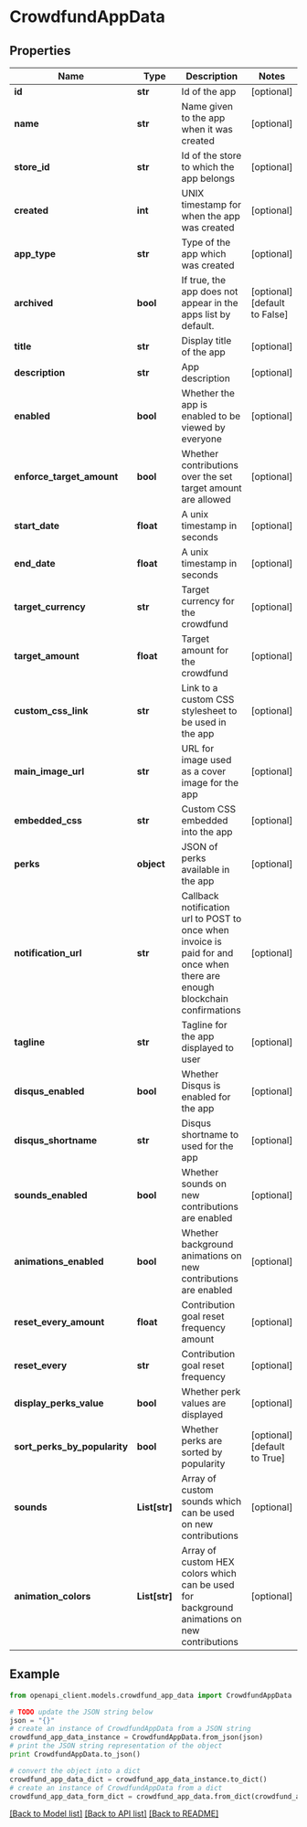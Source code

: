 # CrowdfundAppData


## Properties
Name | Type | Description | Notes
------------ | ------------- | ------------- | -------------
**id** | **str** | Id of the app | [optional] 
**name** | **str** | Name given to the app when it was created | [optional] 
**store_id** | **str** | Id of the store to which the app belongs | [optional] 
**created** | **int** | UNIX timestamp for when the app was created | [optional] 
**app_type** | **str** | Type of the app which was created | [optional] 
**archived** | **bool** | If true, the app does not appear in the apps list by default. | [optional] [default to False]
**title** | **str** | Display title of the app | [optional] 
**description** | **str** | App description | [optional] 
**enabled** | **bool** | Whether the app is enabled to be viewed by everyone | [optional] 
**enforce_target_amount** | **bool** | Whether contributions over the set target amount are allowed | [optional] 
**start_date** | **float** | A unix timestamp in seconds | [optional] 
**end_date** | **float** | A unix timestamp in seconds | [optional] 
**target_currency** | **str** | Target currency for the crowdfund | [optional] 
**target_amount** | **float** | Target amount for the crowdfund | [optional] 
**custom_css_link** | **str** | Link to a custom CSS stylesheet to be used in the app | [optional] 
**main_image_url** | **str** | URL for image used as a cover image for the app | [optional] 
**embedded_css** | **str** | Custom CSS embedded into the app | [optional] 
**perks** | **object** | JSON of perks available in the app | [optional] 
**notification_url** | **str** | Callback notification url to POST to once when invoice is paid for and once when there are enough blockchain confirmations | [optional] 
**tagline** | **str** | Tagline for the app displayed to user | [optional] 
**disqus_enabled** | **bool** | Whether Disqus is enabled for the app | [optional] 
**disqus_shortname** | **str** | Disqus shortname to used for the app | [optional] 
**sounds_enabled** | **bool** | Whether sounds on new contributions are enabled | [optional] 
**animations_enabled** | **bool** | Whether background animations on new contributions are enabled | [optional] 
**reset_every_amount** | **float** | Contribution goal reset frequency amount | [optional] 
**reset_every** | **str** | Contribution goal reset frequency | [optional] 
**display_perks_value** | **bool** | Whether perk values are displayed | [optional] 
**sort_perks_by_popularity** | **bool** | Whether perks are sorted by popularity | [optional] [default to True]
**sounds** | **List[str]** | Array of custom sounds which can be used on new contributions | [optional] 
**animation_colors** | **List[str]** | Array of custom HEX colors which can be used for background animations on new contributions | [optional] 

## Example

```python
from openapi_client.models.crowdfund_app_data import CrowdfundAppData

# TODO update the JSON string below
json = "{}"
# create an instance of CrowdfundAppData from a JSON string
crowdfund_app_data_instance = CrowdfundAppData.from_json(json)
# print the JSON string representation of the object
print CrowdfundAppData.to_json()

# convert the object into a dict
crowdfund_app_data_dict = crowdfund_app_data_instance.to_dict()
# create an instance of CrowdfundAppData from a dict
crowdfund_app_data_form_dict = crowdfund_app_data.from_dict(crowdfund_app_data_dict)
```
[[Back to Model list]](../README.md#documentation-for-models) [[Back to API list]](../README.md#documentation-for-api-endpoints) [[Back to README]](../README.md)


